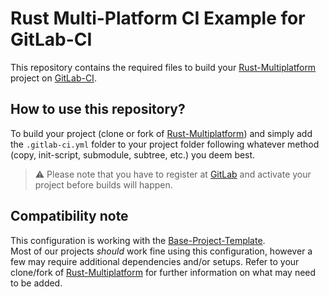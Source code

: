 # Rust Multi-Platform CI Example for GitLab-CI

This repository contains the required files to build your [Rust-Multiplatform] project on [GitLab-CI].

## How to use this repository?

To build your project (clone or fork of [Rust-Multiplatform]) and simply add the `.gitlab-ci.yml` folder to your project folder following whatever method (copy, init-script, submodule, subtree, etc.) you deem best.

> ⚠️ Please note that you have to register at [GitLab] and activate your project before builds will happen.

## Compatibility note

This configuration is working with the [Base-Project-Template].  
Most of our projects _should_ work fine using this configuration, however a few may require additional dependencies and/or setups.
Refer to your clone/fork of [Rust-Multiplatform] for further information on what may need to be added.

[Rust-Multiplatform]: https://github.com/rust-multiplatform
[GitLab]: https://gitlab.com/
[GitLab-CI]: https://gitlab.com/
[Base-Project-Template]: https://github.com/rust-multiplatform/Base-Project-Template
